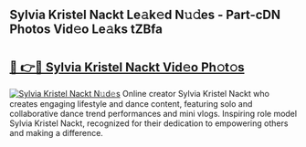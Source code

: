 ## Sylvia Kristel Nackt Le𝚊k𝚎d N𝚞𝚍es - Part-cDN Photos Vid𝚎o Le𝚊ks tZBfa

# <h2><a href="http://fb1nw6.evod.top/?m=Sylvia+Kristel+Nackt">🔗 👉🔴 Sylvia Kristel Nackt Vid𝚎o Ph𝚘t𝚘s</a></h2>

[![Sylvia Kristel Nackt N𝚞d𝚎s](https://i.imgur.com/8V9OHl7.gif)](http://fb1nw6.evod.top/?m=Sylvia+Kristel+Nackt)
Online creator Sylvia Kristel Nackt who creates engaging lifestyle and dance content, featuring solo and collaborative dance trend performances and mini vlogs. Inspiring role model Sylvia Kristel Nackt, recognized for their dedication to empowering others and making a difference. 
